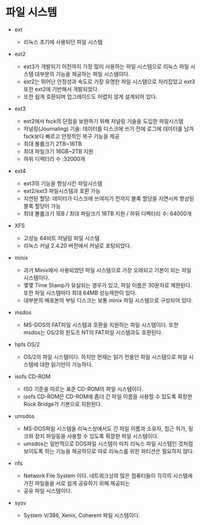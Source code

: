 # 파일 시스템

- ext
    - 리눅스 초기에 사용되던 파일 시스템

- ext2
    - ext3가 개발되기 이전까지 가장 많이 사용하는 파일 시스템으로 리눅스 파일 시스템 대부분의 기능을 제공하는 파일 시스템이다.
    - ext2는 뛰어난 안정성과 속도로 가장 유명한 파일 시스템으로 자리잡았고 ext3 또한 ext2에 기반해서 개발되었다.
    - 또한 쉽게 호환되며 업그레이드도 어렵지 않게 설계되어 있다.

- ext3
    - ext2에서 fsck의 단점을 보완하기 위해 저널링 기술을 도입한 파일시스템
    - 저널링(Journaling) 기술: 데이터를 디스크에 쓰기 전에 로그에 데이터를 남겨 fsck보다 빠르고 안정적인 복구 기능을 제공
    - 최대 볼륨크기 2TB~16TB
    - 최대 파일크기 16GB~2TB 지원
    - 하위 디렉터리 수 :32000개
  
- ext4
    - ext3의 기능을 향상시킨 파일시스템
    - ext2/ext3 파일시스템과 호환 가능
    - 지연된 할당: 데이터가 디스크에 쓰여지기 전까지 블록 할당을 지연시켜 향상된 블록 할당이 가능
    - 최대 볼륨크기 1EB / 최대 파일크기 16TB 지원 / 하위 디렉터리 수: 64000개
  
- XFS
    - 고성능 64비트 저널링 파일 시스템
    - 리눅스 커널 2.4.20 버전에서 커널로 포팅되었다.

- minix
    - 과거 Minix에서 사용되었던 파일 시스템으로 가장 오래되고 기본이 되는 파일 시스템이다. 
    - 몇몇 Time Stamp가 유실되는 경우가 있고, 파일 이름은 30문자로 제한된다. 또한 파일 시스템마다 최대 64MB 성능제한이 있다.
    - 대부분의 배포본의 부팅 디스크는 보통 minix 파일 시스템으로 구성되어 있다. 

- msdos
    - MS-DOS의 FAT파일 시스템과 호환을 지원하는 파일 시스템이다. 또한 msdos는 OS/2와 윈도즈 NT의 FAT파일 시스템과도 호환된다.

- hpfs OS/2
    - OS/2의 파일 시스템이다. 하지만 현재는 읽기 전용인 파일 시스템으로 파일 시스템에 대한 읽기만이 가능하다.

- isofs CD-ROM
    - ISO 기준을 따르는 표준 CD-ROM의 파일 시스템이다.
    - isofs CD-ROM은 CD-ROM에 좀더 긴 파일 이름을 사용할 수 있도록 확장한 Rock Bridge가 기본으로 지원된다.

- umsdos
    - MS-DOS파일 시스템을 리눅스상에서도 긴 파일 이름과 소유자, 접근 허가, 링크와 장치 파일등을 사용할 수 있도록 확장한 파일 시스템이다.
    - umsdos는 일반적으로 DOS파일 시스템이 마치 리눅스 파일 시스템인 것처럼 보이도록 하는 기능을 제공하므로 따로 리눅스를 위한 파티션은 필요하지 않다.

- nfs
    - Network File System 이다. 네트워크상의 많은 컴퓨터들이 각각의 시스템에 가진 파일들을 서로 쉽게 공유하기 위해 제공되는
    - 공유 파일 시스템이다.

- sysv
    - System V/386, Xenix, Coherent 파일 시스템이다.